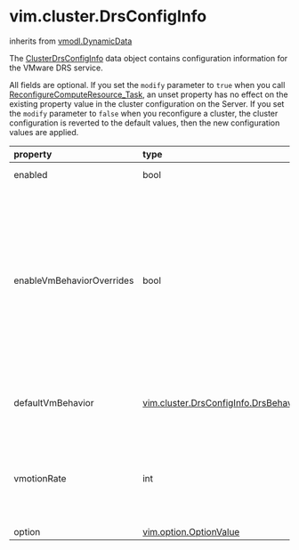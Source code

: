 vim.cluster.DrsConfigInfo
=========================
inherits from [vmodl.DynamicData](docs/vmodl.DynamicData.md)


The <a href="vim.cluster.DrsConfigInfo.md">ClusterDrsConfigInfo</a> data object contains configuration information   for the VMware DRS service.   <p>   All fields are optional. If you set the <code>modify</code>   parameter to <code>true</code> when you call   <a href="vim.ComputeResource.md#reconfigureEx">ReconfigureComputeResource_Task</a>, an unset property has no effect   on the existing property value in the cluster configuration on the Server.   If you set the <code>modify</code> parameter to <code>false</code> when you   reconfigure a cluster, the cluster configuration is reverted to the default   values, then the new configuration values are applied.

| property | type | optional | priv | desc |
|:---------|:-----|:---------|:-----|:-----|
| enabled | bool | true | None | Flag indicating whether or not the service is enabled. |
| enableVmBehaviorOverrides | bool | true | None | Flag that dictates whether DRS Behavior overrides for individual   virtual machines (<a href="vim.cluster.DrsVmConfigInfo.md">ClusterDrsVmConfigInfo</a>) are enabled. The default   value is <code>true</code>.   <p>   When this flag is <code>true</code>, the   <a href="vim.cluster.ConfigSpecEx.md">ClusterConfigSpecEx</a>.<a href="vim.cluster.ConfigSpecEx.md#drsVmConfigSpec">drsVmConfigSpec</a>   values override the <a href="vim.cluster.DrsConfigInfo.md#defaultVmBehavior">defaultVmBehavior</a>.   <p>   When this flag is <code>false</code>, the   <a href="vim.cluster.DrsConfigInfo.md#defaultVmBehavior">defaultVmBehavior</a> value applies to all virtual   machines, with the following exception: in a cluster that has EVC disabled,   you cannot override the virtual machine setting   (<a href="vim.cluster.ConfigSpecEx.md#drsVmConfigSpec">drsVmConfigSpec</a>)   for Fault Tolerance virtual machines. |
| defaultVmBehavior | [vim.cluster.DrsConfigInfo.DrsBehavior](vim.cluster.DrsConfigInfo.DrsBehavior.md "vim.cluster.DrsConfigInfo.DrsBehavior") | true | None | Specifies the cluster-wide default DRS behavior for virtual machines.   You can override the default behavior for a virtual machine   by using the <a href="vim.cluster.DrsVmConfigInfo.md">ClusterDrsVmConfigInfo</a> object. |
| vmotionRate | int | true | None | Threshold for generated <a href="vim.cluster.Recommendation.md">ClusterRecommendation</a>s.   DRS generates only those recommendations that are above the   specified vmotionRate. Ratings vary from 1 to 5. This setting applies   to manual, partiallyAutomated, and fullyAutomated   DRS clusters. See <a href="vim.cluster.DrsConfigInfo.DrsBehavior.md">DrsBehavior</a>. |
| option | [vim.option.OptionValue](vim.option.OptionValue.md "vim.option.OptionValue") | true | None | Advanced settings. |


